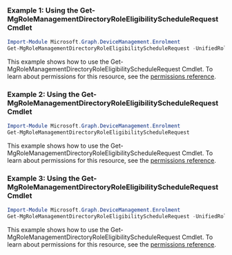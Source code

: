 ### Example 1: Using the Get-MgRoleManagementDirectoryRoleEligibilityScheduleRequest Cmdlet
```powershell
Import-Module Microsoft.Graph.DeviceManagement.Enrolment
Get-MgRoleManagementDirectoryRoleEligibilityScheduleRequest -UnifiedRoleEligibilityScheduleRequestId $unifiedRoleEligibilityScheduleRequestId
```
This example shows how to use the Get-MgRoleManagementDirectoryRoleEligibilityScheduleRequest Cmdlet.
To learn about permissions for this resource, see the [permissions reference](/graph/permissions-reference).
### Example 2: Using the Get-MgRoleManagementDirectoryRoleEligibilityScheduleRequest Cmdlet
```powershell
Import-Module Microsoft.Graph.DeviceManagement.Enrolment
Get-MgRoleManagementDirectoryRoleEligibilityScheduleRequest
```
This example shows how to use the Get-MgRoleManagementDirectoryRoleEligibilityScheduleRequest Cmdlet.
To learn about permissions for this resource, see the [permissions reference](/graph/permissions-reference).
### Example 3: Using the Get-MgRoleManagementDirectoryRoleEligibilityScheduleRequest Cmdlet
```powershell
Import-Module Microsoft.Graph.DeviceManagement.Enrolment
Get-MgRoleManagementDirectoryRoleEligibilityScheduleRequest -UnifiedRoleEligibilityScheduleRequestId $unifiedRoleEligibilityScheduleRequestId
```
This example shows how to use the Get-MgRoleManagementDirectoryRoleEligibilityScheduleRequest Cmdlet.
To learn about permissions for this resource, see the [permissions reference](/graph/permissions-reference).
